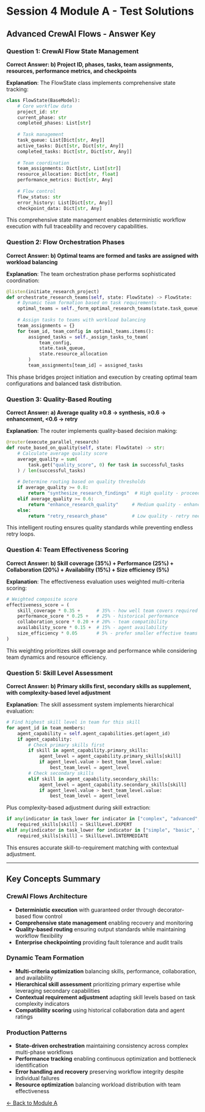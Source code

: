 # Session 4 Module A - Test Solutions

## Advanced CrewAI Flows - Answer Key

### Question 1: CrewAI Flow State Management
**Correct Answer: b) Project ID, phases, tasks, team assignments, resources, performance metrics, and checkpoints**

**Explanation**: The FlowState class implements comprehensive state tracking:
```python
class FlowState(BaseModel):
    # Core workflow data
    project_id: str
    current_phase: str
    completed_phases: List[str]
    
    # Task management
    task_queue: List[Dict[str, Any]]
    active_tasks: Dict[str, Dict[str, Any]]
    completed_tasks: Dict[str, Dict[str, Any]]
    
    # Team coordination
    team_assignments: Dict[str, List[str]]
    resource_allocation: Dict[str, float]
    performance_metrics: Dict[str, Any]
    
    # Flow control
    flow_status: str
    error_history: List[Dict[str, Any]]
    checkpoint_data: Dict[str, Any]
```

This comprehensive state management enables deterministic workflow execution with full traceability and recovery capabilities.

### Question 2: Flow Orchestration Phases
**Correct Answer: b) Optimal teams are formed and tasks are assigned with workload balancing**

**Explanation**: The team orchestration phase performs sophisticated coordination:
```python
@listen(initiate_research_project)
def orchestrate_research_teams(self, state: FlowState) -> FlowState:
    # Dynamic team formation based on task requirements
    optimal_teams = self._form_optimal_research_teams(state.task_queue)
    
    # Assign tasks to teams with workload balancing
    team_assignments = {}
    for team_id, team_config in optimal_teams.items():
        assigned_tasks = self._assign_tasks_to_team(
            team_config, 
            state.task_queue,
            state.resource_allocation
        )
        team_assignments[team_id] = assigned_tasks
```

This phase bridges project initiation and execution by creating optimal team configurations and balanced task distribution.

### Question 3: Quality-Based Routing
**Correct Answer: a) Average quality ≥0.8 → synthesis, ≥0.6 → enhancement, <0.6 → retry**

**Explanation**: The router implements quality-based decision making:
```python
@router(execute_parallel_research)
def route_based_on_quality(self, state: FlowState) -> str:
    # Calculate average quality score
    average_quality = sum(
        task.get("quality_score", 0) for task in successful_tasks
    ) / len(successful_tasks)
    
    # Determine routing based on quality thresholds
    if average_quality >= 0.8:
        return "synthesize_research_findings"  # High quality - proceed to synthesis
    elif average_quality >= 0.6:
        return "enhance_research_quality"     # Medium quality - enhancement needed
    else:
        return "retry_research_phase"         # Low quality - retry needed
```

This intelligent routing ensures quality standards while preventing endless retry loops.

### Question 4: Team Effectiveness Scoring
**Correct Answer: b) Skill coverage (35%) + Performance (25%) + Collaboration (20%) + Availability (15%) + Size efficiency (5%)**

**Explanation**: The effectiveness evaluation uses weighted multi-criteria scoring:
```python
# Weighted composite score
effectiveness_score = (
    skill_coverage * 0.35 +      # 35% - how well team covers required skills
    performance_score * 0.25 +   # 25% - historical performance
    collaboration_score * 0.20 + # 20% - team compatibility
    availability_score * 0.15 +  # 15% - agent availability
    size_efficiency * 0.05       # 5% - prefer smaller effective teams
)
```

This weighting prioritizes skill coverage and performance while considering team dynamics and resource efficiency.

### Question 5: Skill Level Assessment
**Correct Answer: b) Primary skills first, secondary skills as supplement, with complexity-based level adjustment**

**Explanation**: The skill assessment system implements hierarchical evaluation:
```python
# Find highest skill level in team for this skill
for agent_id in team_members:
    agent_capability = self.agent_capabilities.get(agent_id)
    if agent_capability:
        # Check primary skills first
        if skill in agent_capability.primary_skills:
            agent_level = agent_capability.primary_skills[skill]
            if agent_level.value > best_team_level.value:
                best_team_level = agent_level
        # Check secondary skills
        elif skill in agent_capability.secondary_skills:
            agent_level = agent_capability.secondary_skills[skill]
            if agent_level.value > best_team_level.value:
                best_team_level = agent_level
```

Plus complexity-based adjustment during skill extraction:
```python
if any(indicator in task_lower for indicator in ["complex", "advanced", "expert"]):
    required_skills[skill] = SkillLevel.EXPERT
elif any(indicator in task_lower for indicator in ["simple", "basic", "quick"]):
    required_skills[skill] = SkillLevel.INTERMEDIATE
```

This ensures accurate skill-to-requirement matching with contextual adjustment.

---

## Key Concepts Summary

### CrewAI Flows Architecture
- **Deterministic execution** with guaranteed order through decorator-based flow control
- **Comprehensive state management** enabling recovery and monitoring
- **Quality-based routing** ensuring output standards while maintaining workflow flexibility
- **Enterprise checkpointing** providing fault tolerance and audit trails

### Dynamic Team Formation
- **Multi-criteria optimization** balancing skills, performance, collaboration, and availability
- **Hierarchical skill assessment** prioritizing primary expertise while leveraging secondary capabilities
- **Contextual requirement adjustment** adapting skill levels based on task complexity indicators
- **Compatibility scoring** using historical collaboration data and agent ratings

### Production Patterns
- **State-driven orchestration** maintaining consistency across complex multi-phase workflows
- **Performance tracking** enabling continuous optimization and bottleneck identification
- **Error handling and recovery** preserving workflow integrity despite individual failures
- **Resource optimization** balancing workload distribution with team effectiveness

[← Back to Module A](Session4_ModuleA_Advanced_CrewAI_Flows.md)